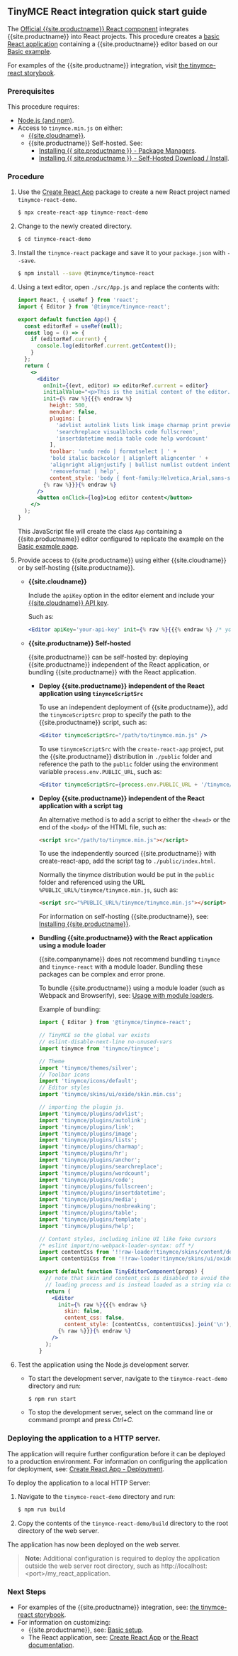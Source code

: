 ## TinyMCE React integration quick start guide

The [Official {{site.productname}} React component](https://github.com/tinymce/tinymce-react) integrates {{site.productname}} into React projects.
This procedure creates a [basic React application](https://github.com/facebook/create-react-app) containing a {{site.productname}} editor based on our [Basic example]({{site.baseurl}}/demo/basic-example/).

For examples of the {{site.productname}} integration, visit [the tinymce-react storybook](https://tinymce.github.io/tinymce-react/).

### Prerequisites

This procedure requires:

* [Node.js (and npm)](https://nodejs.org/).
* Access to `tinymce.min.js` on either:
    * [{{site.cloudname}}]({{site.baseurl}}/cloud-deployment-guide/editor-and-features/).
    * {{site.productname}} Self-hosted. See:
        * [Installing {{ site.productname }} - Package Managers]({{site.baseurl}}/general-configuration-guide/advanced-install/#packagemanagerinstalloptions).
        * [Installing {{ site.productname }} - Self-Hosted Download / Install]({{site.baseurl}}/general-configuration-guide/advanced-install/#self-hostedinstall).

### Procedure

1. Use the [Create React App](https://github.com/facebook/create-react-app) package to create a new React project named `tinymce-react-demo`.

    ```sh
    $ npx create-react-app tinymce-react-demo
    ```

2. Change to the newly created directory.

    ```sh
    $ cd tinymce-react-demo
    ```

3. Install the `tinymce-react` package and save it to your `package.json` with `--save`.

    ```sh
    $ npm install --save @tinymce/tinymce-react
    ```

4. Using a text editor, open `./src/App.js` and replace the contents with:

    ```jsx
    import React, { useRef } from 'react';
    import { Editor } from '@tinymce/tinymce-react';

    export default function App() {
      const editorRef = useRef(null);
      const log = () => {
        if (editorRef.current) {
          console.log(editorRef.current.getContent());
        }
      };
      return (
        <>
          <Editor
            onInit={(evt, editor) => editorRef.current = editor}
            initialValue="<p>This is the initial content of the editor.</p>"
            init={% raw %}{{{% endraw %}
              height: 500,
              menubar: false,
              plugins: [
                'advlist autolink lists link image charmap print preview anchor',
                'searchreplace visualblocks code fullscreen',
                'insertdatetime media table code help wordcount'
              ],
              toolbar: 'undo redo | formatselect | ' +
              'bold italic backcolor | alignleft aligncenter ' +
              'alignright alignjustify | bullist numlist outdent indent | ' +
              'removeformat | help',
              content_style: 'body { font-family:Helvetica,Arial,sans-serif; font-size:14px }'
            {% raw %}}}{% endraw %}
          />
          <button onClick={log}>Log editor content</button>
        </>
      );
    }
    ```
    This JavaScript file will create the class `App` containing a {{site.productname}} editor configured to replicate the example on the [Basic example page]({{site.baseurl}}/demo/basic-example/).

5. Provide access to {{site.productname}} using either {{site.cloudname}} or by self-hosting {{site.productname}}.

    * **{{site.cloudname}}**

        Include the `apiKey` option in the editor element and include your [{{site.cloudname}} API key]({{site.accountsignup}}).

        Such as:

        ```jsx
        <Editor apiKey='your-api-key' init={% raw %}{{{% endraw %} /* your other settings */ {% raw %}}}{% endraw %} />
        ```

    * **{{site.productname}} Self-hosted**

      {{site.productname}} can be self-hosted by: deploying {{site.productname}} independent of the React application, or bundling {{site.productname}} with the React application.

      * **Deploy {{site.productname}} independent of the React application using `tinymceScriptSrc`**

        To use an independent deployment of {{site.productname}}, add the `tinymceScriptSrc` prop to specify the path to the {{site.productname}} script, such as:
        ```jsx
        <Editor tinymceScriptSrc="/path/to/tinymce.min.js" />
        ```

        To use `tinymceScriptSrc` with the `create-react-app` project, put the {{site.productname}} distribution in `./public` folder
        and reference the path to the `public` folder using the environment
        variable `process.env.PUBLIC_URL`, such as:
         ```jsx
         <Editor tinymceScriptSrc={process.env.PUBLIC_URL + '/tinymce/tinymce.min.js'}>
         ```

      * **Deploy {{site.productname}} independent of the React application with a script tag**

        An alternative method is to add a script to either the `<head>` or the
        end of the `<body>` of the HTML file, such as:
        ```html
        <script src="/path/to/tinymce.min.js"></script>
        ```

        To use the independently sourced {{site.productname}} with create-react-app, add the script tag to `./public/index.html`.

        Normally the tinymce distribution would be put in the `public` folder
        and referenced using the URL `%PUBLIC_URL%/tinymce/tinymce.min.js`, such as:
        ```html
        <script src="%PUBLIC_URL%/tinymce/tinymce.min.js"></script>
        ```

        For information on self-hosting {{site.productname}}, see: [Installing {{site.productname}}]({{site.baseurl}}/general-configuration-guide/advanced-install/).

      * **Bundling {{site.productname}} with the React application using a module loader**

          {{site.companyname}} does not recommend bundling `tinymce` and `tinymce-react` with a module loader. Bundling these packages can be complex and error prone.

          To bundle {{site.productname}} using a module loader (such as Webpack and Browserify), see: [Usage with module loaders]({{site.baseurl}}/advanced/usage-with-module-loaders/).

          Example of bundling:
          ```jsx
          import { Editor } from '@tinymce/tinymce-react';

          // TinyMCE so the global var exists
          // eslint-disable-next-line no-unused-vars
          import tinymce from 'tinymce/tinymce';

          // Theme
          import 'tinymce/themes/silver';
          // Toolbar icons
          import 'tinymce/icons/default';
          // Editor styles
          import 'tinymce/skins/ui/oxide/skin.min.css';

          // importing the plugin js.
          import 'tinymce/plugins/advlist';
          import 'tinymce/plugins/autolink';
          import 'tinymce/plugins/link';
          import 'tinymce/plugins/image';
          import 'tinymce/plugins/lists';
          import 'tinymce/plugins/charmap';
          import 'tinymce/plugins/hr';
          import 'tinymce/plugins/anchor';
          import 'tinymce/plugins/searchreplace';
          import 'tinymce/plugins/wordcount';
          import 'tinymce/plugins/code';
          import 'tinymce/plugins/fullscreen';
          import 'tinymce/plugins/insertdatetime';
          import 'tinymce/plugins/media';
          import 'tinymce/plugins/nonbreaking';
          import 'tinymce/plugins/table';
          import 'tinymce/plugins/template';
          import 'tinymce/plugins/help';

          // Content styles, including inline UI like fake cursors
          /* eslint import/no-webpack-loader-syntax: off */
          import contentCss from '!!raw-loader!tinymce/skins/content/default/content.min.css';
          import contentUiCss from '!!raw-loader!tinymce/skins/ui/oxide/content.min.css';

          export default function TinyEditorComponent(props) {
            // note that skin and content_css is disabled to avoid the normal
            // loading process and is instead loaded as a string via content_style
            return (
              <Editor
                init={% raw %}{{{% endraw %}
                  skin: false,
                  content_css: false,
                  content_style: [contentCss, contentUiCss].join('\n'),
                {% raw %}}}{% endraw %}
              />
            );
          }
          ```

6. Test the application using the Node.js development server.
    * To start the development server, navigate to the `tinymce-react-demo` directory and run:

        ```sh
        $ npm run start
        ```

    * To stop the development server, select on the command line or command prompt and press _Ctrl+C_.

### Deploying the application to a HTTP server.
The application will require further configuration before it can be deployed to a production environment. For information on configuring the application for deployment, see: [Create React App - Deployment](https://create-react-app.dev/docs/deployment).

To deploy the application to a local HTTP Server:

1. Navigate to the `tinymce-react-demo` directory and run:

    ```sh
    $ npm run build
    ```

2. Copy the contents of the `tinymce-react-demo/build` directory to the root directory of the web server.

The application has now been deployed on the web server.

> **Note:** Additional configuration is required to deploy the application outside the web server root directory, such as http://localhost:&#60;port&#62;/my_react_application.

### Next Steps

* For examples of the {{site.productname}} integration, see: [the tinymce-react storybook](https://tinymce.github.io/tinymce-react/).
* For information on customizing:
    * {{site.productname}}, see: [Basic setup]({{site.baseurl}}/general-configuration-guide/basic-setup/).
    * The React application, see: [Create React App](https://create-react-app.dev/docs/getting-started) or [the React documentation](https://reactjs.org/docs/getting-started.html).
